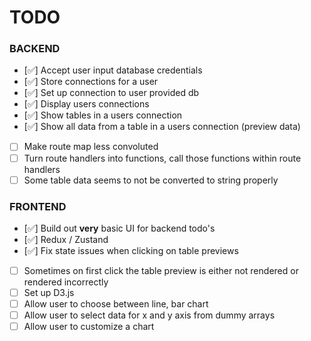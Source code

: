 # TODO

### BACKEND

- [✅] Accept user input database credentials 
- [✅] Store connections for a user
- [✅] Set up connection to user provided db
- [✅] Display users connections
- [✅] Show tables in a users connection
- [✅] Show all data from a table in a users connection (preview data)
- [ ] Make route map less convoluted
- [ ] Turn route handlers into functions, call those functions within route handlers
- [ ] Some table data seems to not be converted to string properly

### FRONTEND

- [✅] Build out **very** basic UI for backend todo's
- [✅] Redux / Zustand
- [✅] Fix state issues when clicking on table previews
- [ ] Sometimes on first click the table preview is either not rendered or rendered incorrectly
- [ ] Set up D3.js
- [ ] Allow user to choose between line, bar chart
- [ ] Allow user to select data for x and y axis from dummy arrays
- [ ] Allow user to customize a chart